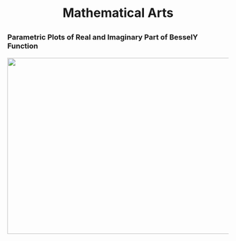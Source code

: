 # <p align="center">Mathematical Arts</p>
### Parametric Plots of Real and Imaginary Part of BesselY Function 
<p align="center"><img src= "https://user-images.githubusercontent.com/66701331/182694945-7a0c330c-cb8a-4537-a30a-f099542a3d34.png" width="600" height="400" class="center"></p>
